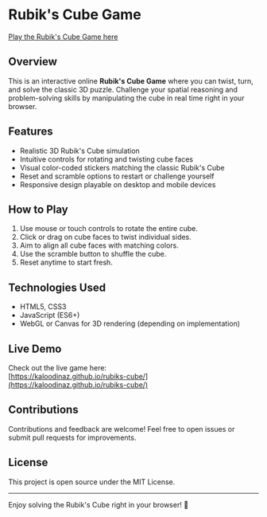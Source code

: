 # Rubik's Cube Game

[Play the Rubik's Cube Game here](https://kaloodinaz.github.io/rubiks-cube/)

## Overview

This is an interactive online **Rubik's Cube Game** where you can twist, turn, and solve the classic 3D puzzle. Challenge your spatial reasoning and problem-solving skills by manipulating the cube in real time right in your browser.

## Features

- Realistic 3D Rubik's Cube simulation
- Intuitive controls for rotating and twisting cube faces
- Visual color-coded stickers matching the classic Rubik's Cube
- Reset and scramble options to restart or challenge yourself
- Responsive design playable on desktop and mobile devices

## How to Play

1. Use mouse or touch controls to rotate the entire cube.
2. Click or drag on cube faces to twist individual sides.
3. Aim to align all cube faces with matching colors.
4. Use the scramble button to shuffle the cube.
5. Reset anytime to start fresh.

## Technologies Used

- HTML5, CSS3
- JavaScript (ES6+)
- WebGL or Canvas for 3D rendering (depending on implementation)

## Live Demo

Check out the live game here:  
[https://kaloodinaz.github.io/rubiks-cube/](https://kaloodinaz.github.io/rubiks-cube/)

## Contributions

Contributions and feedback are welcome! Feel free to open issues or submit pull requests for improvements.

## License

This project is open source under the MIT License.

---

Enjoy solving the Rubik's Cube right in your browser! 🧩
